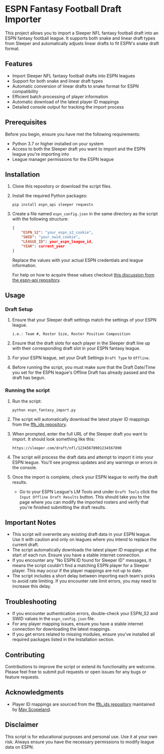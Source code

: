 # ESPN Fantasy Football Draft Importer

This project allows you to import a Sleeper NFL fantasy football draft into an ESPN fantasy football league. It supports both snake and linear draft types from Sleeper and automatically adjusts linear drafts to fit ESPN's snake draft format.

## Features

- Import Sleeper NFL fantasy football drafts into ESPN leagues
- Support for both snake and linear draft types
- Automatic conversion of linear drafts to snake format for ESPN compatibility
- Efficient batch processing of player information
- Automatic download of the latest player ID mappings
- Detailed console output for tracking the import process

## Prerequisites

Before you begin, ensure you have met the following requirements:

- Python 3.7 or higher installed on your system
- Access to both the Sleeper draft you want to import and the ESPN league you're importing into
- League manager permissions for the ESPN league

## Installation

1. Clone this repository or download the script files.

2. Install the required Python packages:

   ```
   pip install espn_api sleeper requests
   ```

3. Create a file named `espn_config.json` in the same directory as the script with the following structure:

   ```json
   {
       "ESPN_S2": "your_espn_s2_cookie",
       "SWID": "your_swid_cookie",
       "LEAGUE_ID": your_espn_league_id,
       "YEAR": current_year
   }
   ```

   Replace the values with your actual ESPN credentials and league information.

   For help on how to acquire these values checkout [this discussion from the espn-api repository](https://github.com/cwendt94/espn-api/discussions/150#discussioncomment-133615).



## Usage

### Draft Setup

1. Ensure that your Sleeper draft settings match the settings of your ESPN league.

      `i.e.: Team #, Roster Size, Roster Position Composition`

2. Ensure that the draft slots for each player in the Sleeper draft line up with their corresponding draft slot in your ESPN fantasy league.

3. For your ESPN league, set your Draft Settings `Draft Type` to `Offline`.

4. Before running the script, you must make sure that the Draft Date/Time you set for the ESPN league's Offline Draft has already passed and the draft has begun.

### Running the script

1. Run the script:

   ```
   python espn_fantasy_import.py
   ```

2. The script will automatically download the latest player ID mappings from the [ffb_ids repository](https://github.com/mayscopeland/ffb_ids).

3. When prompted, enter the full URL of the Sleeper draft you want to import. It should look something like this:

   ```
   https://sleeper.com/draft/nfl/12345678901234567890
   ```

4. The script will process the draft data and attempt to import it into your ESPN league. You'll see progress updates and any warnings or errors in the console.

5. Once the import is complete, check your ESPN league to verify the draft results. 
   - Go to your ESPN League's LM Tools and under `Draft Tools` click the `Input Offline Draft Results` button. This should take you to the page where you can modify the imported rosters and verify that you're finished submitting the draft results.

## Important Notes

- This script will overwrite any existing draft data in your ESPN league. Use it with caution and only on leagues where you intend to replace the current draft.
- The script automatically downloads the latest player ID mappings at the start of each run. Ensure you have a stable internet connection.
- If you encounter any "No ESPN ID found for Sleeper ID" messages, it means the script couldn't find a matching ESPN player for a Sleeper player. This may occur if the player mappings are not up to date.
- The script includes a short delay between importing each team's picks to avoid rate limiting. If you encounter rate limit errors, you may need to increase this delay.

## Troubleshooting

- If you encounter authentication errors, double-check your ESPN_S2 and SWID values in the `espn_config.json` file.
- For any player mapping issues, ensure you have a stable internet connection for downloading the latest mappings.
- If you get errors related to missing modules, ensure you've installed all required packages listed in the Installation section.

## Contributing

Contributions to improve the script or extend its functionality are welcome. Please feel free to submit pull requests or open issues for any bugs or feature requests.

## Acknowledgments

- Player ID mappings are sourced from the [ffb_ids repository](https://github.com/mayscopeland/ffb_ids) maintained by [May Scopeland](https://github.com/mayscopeland). 

## Disclaimer

This script is for educational purposes and personal use. Use it at your own risk. Always ensure you have the necessary permissions to modify league data on ESPN.